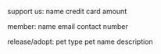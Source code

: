 support us:
name
credit card
amount

member:
name
email
contact number

release/adopt:
pet type
pet name
description
